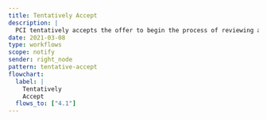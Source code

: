 ```yaml
---
title: Tentatively Accept
description: |
  PCI tentatively accepts the offer to begin the process of reviewing and potentially endorsing the preprint
date: 2021-03-08
type: workflows
scope: notify
sender: right_node
pattern: tentative-accept
flowchart:
  label: |
    Tentatively
    Accept
  flows_to: ["4.1"]
---
```


